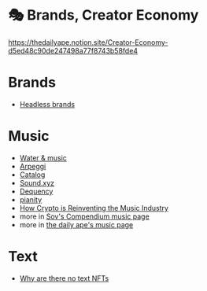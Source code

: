 # 🎭 Brands, Creator Economy
https://thedailyape.notion.site/Creator-Economy-d5ed48c90de247498a77f8743b58fde4

# Brands
- [Headless brands](https://otherinter.net/research/headless-brands/)

# Music
- [Water & music](https://www.waterandmusic.com/)
- [Arpeggi](https://www.arpeggi.io/)
- [Catalog](https://beta.catalog.works/)
- [Sound.xyz](https://www.sound.xyz/)
- [Dequency](https://dequency.io/)
- [pianity](https://pianity.com/)
- [How Crypto is Reinventing the Music Industry](https://www.forefront.market/blog/collector-economy)
- more in [Sov's Compendium music page](https://sovs.notion.site/Music-3c1ff06ddf8e441dbd1dbbd151c36549)
- more in [the daily ape's music page](https://thedailyape.notion.site/Music-9676749714ca45f8a323d56b1e9d8ff7)

# Text
- [Why are there no text NFTs](https://mirror.xyz/iwritecopy.eth/abANgJJYL1-Yw1624HLt3ym5gO1SIPK1vVG8LkGwbvk)